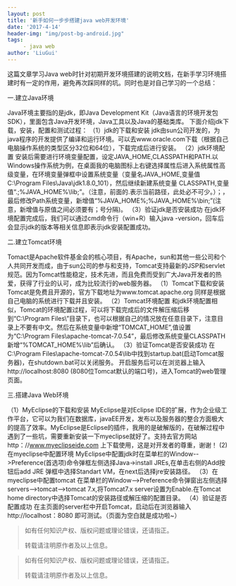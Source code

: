 ```yaml
---
layout: post
title: '新手如何一步步搭建java web开发环境'
date: '2017-4-14'
header-img: "img/post-bg-android.jpg"
tags:
     - java web
author: 'LiuGui'
---
```



这篇文章学习Java web时针对初期开发环境搭建的说明文档，在新手学习环境搭建时有一定的作用，避免再次踩同样的坑。同时也是对自己学习的一个总结：


  一.建立Java环境
  
  Java环境主要指的是jdk，即Java Development Kit（Java语言的环境开发包SDK），里面包含Java开发环境，Java工具以及Java的基础类库。
 下面介绍jdk下载，安装，配置和测试过程：
（1）jdk的下载和安装
jdk由sun公司开发的，为java程序的开发提供了编译和运行环境。可以去www.oracle.com下载（根据自己电脑操作系统的类型区分32位和64位），下载完成后进行安装。
（2）jdk环境配置
安装后需要进行环境变量配置，设定JAVA_HOME,CLASSPATH和PATH.以Windows操作系统为例，在桌面我的电脑图标上右键选择属性后进入系统属性高级变量，在环境变量弹框中设置系统变量（变量名JAVA_HOME,变量值C:\Program Files\Java\jdk1.8.0_101），然后继续新建系统变量 CLASSPATH,变量值“.;%JAVA_HOME%\lib\;”。（注意，前面的.表示当前路径，此处必不可少。）；，最后修改Path系统变量，新增值“%JAVA_HOME%;%JAVA_HOME%\bin;”(注意，新增值与原值之间必须要有；号分隔)。
（3）验证jdk是否安装成功
在jdk环境配置完成后，我们可以通过cmd命令行（win+R）输入java -version，回车后会显示jdk的版本等相关信息即表示jdk安装配置成功。


二.建立Tomcat环境

Tomact是Apache软件基金会的核心项目，有Apache，sun和其他一些公司和个人共同开发而成，由于sun公司的参与和支持，Tomcat支持最新的JSP和servlet规范。因为Tomcat性能稳定，技术先进，而且免费而受到广大Java开发者的热爱，获得了行业的认可，成为比较流行的web服务器。
（1）Tomcat下载和安装
Tomcat是免费且开源的，官方下载地址为www.tomcat.apache.org 同样是根据自己电脑的系统进行下载并且安装。
（2）Tomcat环境配置
和jdk环境配置相似，Tomcat的环境配置过程，可以将下载完成后的文件解压缩后移到“C:\Program Files\”目录下，也可以根据自己的情况放在任意目录下，注意目录上不要有中文。然后在系统变量中新增“TOMCAT_HOME”,值设置为“C:\Program Files\apache-tomcat-7.0.54”，最后修改系统变量CLASSPATH新增“%TOMCAT_HOME%\lib”后确认。
（3）验证Tomcat是否安装成功
在C:\Program Files\apache-tomcat-7.0.54\lib中找到startup.bat(启动Tomcat服务器)，在shutdown.bat可以关闭服务。
开启服务后可以在浏览器上输入http://localhost:8080 (8080位Tomcat默认的端口号)，进入Tomcat的web管理页面。

三.搭建Java Web环境

（1）MyEclipse的下载和安装
MyEclipse是对Eclipse IDE的扩展，作为企业级工作平台，它可以为我们在数据库，javaEE开发，发布以及服务器的整合方面极大的提高了效率。MyEclipse是Eclipse的插件，我用的是破解版的，在破解过程中遇到了一些坑，需要重新安装一下myeclipse就好了。支持去官方网站http：//www.myeclipseide.com 上下载使用，这是对开发者的尊重，谢谢！
(2)在myeclipse中配置环境
MyEclipse中配置jdk时在菜单栏的Window-->Preference(首选项)命令弹框左侧选择Java->install JREs,在单击右侧的Add按钮后add JRE 弹框中选择Standart VM，在next后选择jre安装路径。
（3）在myeclipse中配置tomcat
在菜单栏的Window-->Preference命令弹窗出左侧选择servers-->tomcat-->tomcat 7.x,将Tomcat7.x server设置为Enable.在Tomcat home directory中选择Tomcat的安装路径或解压缩的配置目录。
（4）验证是否配置成功
在主页面的server栏中开启Tomcat，启动后在浏览器输入http://localhost：8080 即可测试。（页面为空白就是成功啦~）







> 如有任何知识产权、版权问题或理论错误，还请指正。
>
> 转载请注明原作者及以上信息。
	

> 如有任何知识产权、版权问题或理论错误，还请指正。
>
> 转载请注明原作者及以上信息。
